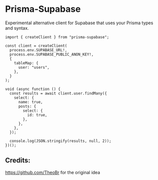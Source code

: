 # Prisma-Supabase

Experimental alternative client for Supabase that uses your Prisma types and syntax.

```
import { createClient } from "prisma-supabase";

const client = createClient(
  process.env.SUPABASE_URL!,
  process.env.SUPABASE_PUBLIC_ANON_KEY!,
  {
    tableMap: {
      user: "users",
    },
  }
);

void (async function () {
  const results = await client.user.findMany({
    select: {
      name: true,
      posts: {
        select: {
          id: true,
        },
      },
    },
  });

  console.log(JSON.stringify(results, null, 2));
})();

```

## Credits:

https://github.com/TheoBr for the original idea
